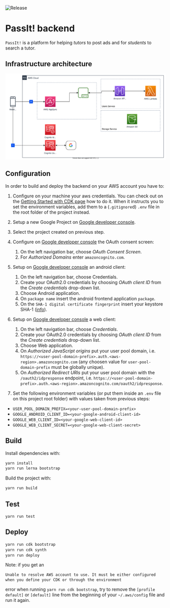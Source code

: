 ![Release](https://github.com/MatteoArella/passit-backend/workflows/Release/badge.svg?branch=master)

# PassIt! backend

`PassIt!` is a platform for helping *tutors* to post ads and for *students* to search a tutor.

## Infrastructure architecture
![PassIt Architecture](./diagrams/infrastructure.svg)

## Configuration
In order to build and deploy the backend on your AWS account you have to:

1. Configure on your machine your aws credentials. You can check out on the [Getting Started with CDK page](https://docs.aws.amazon.com/cdk/latest/guide/getting_started.html#getting_started_prerequisites) how to do it. When it instructs you to set the environment variables, add them to a (`.gitignore`d) `.env` file in the root folder of the project instead.
2. Setup a new Google Project on [Google developer console](https://console.developers.google.com/cloud-resource-manager).
3. Select the project created on previous step.
4. Configure on [Google developer console](https://console.developers.google.com) the OAuth consent screen:
   1. On the left navigation bar, choose *OAuth Consent Screen*.
   2. For *Authorized Domains* enter `amazoncognito.com`.
5. Setup on [Google developer console](https://console.developers.google.com) an android client:
   1. On the left navigation bar, choose Credentials.
   2. Create your OAuth2.0 credentials by choosing *OAuth client ID* from the *Create credentials* drop-down list.
   3. Choose Android application.
   4. On `package name` insert the android frontend application `package`.
   5. On the `SHA-1 digital certificate fingerprint` insert your keystore SHA-1 ([info](https://support.google.com/cloud/answer/6158849?authuser=1#installedapplications&android)).
6. Setup on [Google developer console](https://console.developers.google.com) a web client:
   1. On the left navigation bar, choose *Credentials*.
   2. Create your OAuth2.0 credentials by choosing *OAuth client ID* from the *Create credentials* drop-down list.
   3. Choose Web application.
   4. On *Authorized JavaScript origins* put your user pool domain, i.e. `https://<user-pool-domain-prefix>.auth.<aws-region>.amazoncognito.com` (any choosen value for `user-pool-domain-prefix` must be globally unique).
   5. On *Authorized Redirect URIs* put your user pool domain with the `/oauth2/idpresponse` endpoint, i.e. `https://<user-pool-domain-prefix>.auth.<aws-region>.amazoncognito.com/oauth2/idpresponse`.

7. Set the following environment variables (or put them inside an `.env` file on this project root folder) with values taken from previous steps:

  - `USER_POOL_DOMAIN_PREFIX=<your-user-pool-domain-prefix>`
  - `GOOGLE_ANDROID_CLIENT_ID=<your-google-android-client-id>`
  - `GOOGLE_WEB_CLIENT_ID=<your-google-web-client-id>`
  - `GOOGLE_WEB_CLIENT_SECRET=<your-google-web-client-secret>`

## Build
Install dependencies with:
```bash
yarn install
yarn run lerna bootstrap
```

Build the project with:

```bash
yarn run build
```

## Test

```
yarn run test
```

## Deploy

```bash
yarn run cdk bootstrap
yarn run cdk synth
yarn run deploy
```

Note: if you get an

```
Unable to resolve AWS account to use. It must be either configured when you define your CDK or through the environment
```

error when running `yarn run cdk bootstrap`, try to remove the `[profile default]` or `[default]` line from the beginning of your `~/.aws/config` file and run it again.
